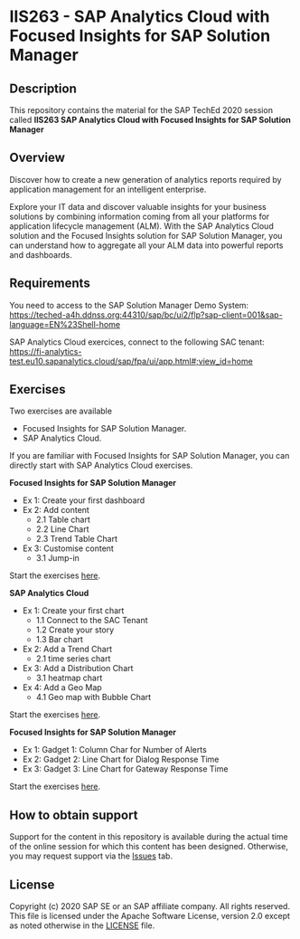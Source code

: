# IIS263 - SAP Analytics Cloud with Focused Insights for SAP Solution Manager

## Description

This repository contains the material for the SAP TechEd 2020 session called **IIS263 SAP Analytics Cloud with Focused Insights for SAP Solution Manager**

## Overview

Discover how to create a new generation of analytics reports required by application management for an intelligent enterprise. 

Explore your IT data and discover valuable insights for your business solutions by combining information coming from all your platforms for application lifecycle management (ALM). 
With the SAP Analytics Cloud solution and the Focused Insights solution for SAP Solution Manager, you can understand how to aggregate all your ALM data into powerful reports and dashboards.

## Requirements

You need to access to the SAP Solution Manager Demo System: 
https://teched-a4h.ddnss.org:44310/sap/bc/ui2/flp?sap-client=001&sap-language=EN%23Shell-home


SAP Analytics Cloud exercices, connect to the following SAC tenant: 
https://fi-analytics-test.eu10.sapanalytics.cloud/sap/fpa/ui/app.html#;view_id=home


## Exercises

Two exercises are available

* Focused Insights for SAP Solution Manager.
* SAP Analytics Cloud.

If you are familiar with Focused Insights for SAP Solution Manager, you  can directly start with SAP Analytics Cloud exercises.
    
    
**Focused Insights for SAP Solution Manager**
  * Ex 1: Create your first dashboard	
  * Ex 2: Add content
    * 2.1	Table chart	
    * 2.2	Line Chart	
    * 2.3   Trend Table Chart
  * Ex 3: Customise content
    * 3.1    Jump-in


Start the exercises [here](exercises/IIS263_exercise_1.pdf).


**SAP Analytics Cloud**
  * Ex 1: Create your first chart	
    * 1.1	Connect to the SAC Tenant	
    * 1.2	Create your story	
    * 1.3	Bar chart	
  * Ex 2: Add a Trend Chart	
    * 2.1	time series chart	
  * Ex 3: Add a Distribution Chart
    * 3.1	heatmap chart	
  * Ex 4: Add a Geo Map	
    * 4.1	Geo map with Bubble Chart
 

Start the exercises [here](exercises/IIS263_exercise_2.pdf).


**Focused Insights for SAP Solution Manager**
  * Ex 1: Gadget 1: Column Char for Number of Alerts	
  * Ex 2: Gadget 2: Line Chart for Dialog Response Time
  * Ex 3: Gadget 3: Line Chart for Gateway Response Time
 

Start the exercises [here](exercises/IIS263_exercise_3.pdf).


## How to obtain support

Support for the content in this repository is available during the actual time of the online session for which this content has been designed. Otherwise, you may request support via the [Issues](../../issues) tab.


## License
Copyright (c) 2020 SAP SE or an SAP affiliate company. All rights reserved. This file is licensed under the Apache Software License, version 2.0 except as noted otherwise in the [LICENSE](LICENSES/Apache-2.0.txt) file.

